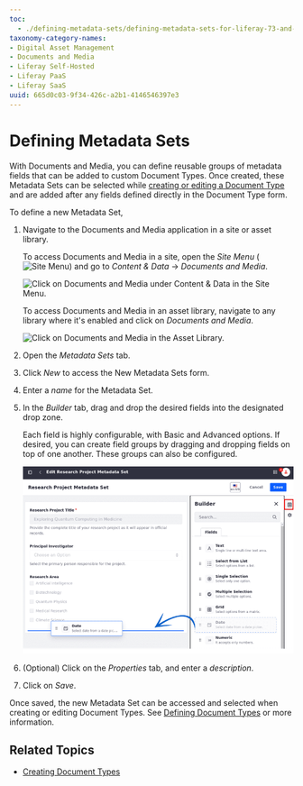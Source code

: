 ```yaml
---
toc:
  - ./defining-metadata-sets/defining-metadata-sets-for-liferay-73-and-earlier-versions.md
taxonomy-category-names:
- Digital Asset Management
- Documents and Media
- Liferay Self-Hosted
- Liferay PaaS
- Liferay SaaS
uuid: 665d0c03-9f34-426c-a2b1-4146546397e3
---
```


# Defining Metadata Sets

With Documents and Media, you can define reusable groups of metadata fields that can be added to custom Document Types. Once created, these Metadata Sets can be selected while [creating or editing a Document Type](./defining-document-types.md) and are added after any fields defined directly in the Document Type form.

To define a new Metadata Set,

1. Navigate to the Documents and Media application in a site or asset library.

   To access Documents and Media in a site, open the *Site Menu* (![Site Menu](../../../../images/icon-product-menu.png)) and go to *Content & Data* &rarr; *Documents and Media*.

   ![Click on Documents and Media under Content & Data in the Site Menu.](./defining-metadata-sets/images/01.png)

   To access Documents and Media in an asset library, navigate to any library where it's enabled and click on *Documents and Media*.

   ![Click on Documents and Media in the Asset Library.](./defining-metadata-sets/images/02.png)

1. Open the *Metadata Sets* tab.

1. Click *New* to access the New Metadata Sets form.

1. Enter a *name* for the Metadata Set.

1. In the *Builder* tab, drag and drop the desired fields into the designated drop zone.

   Each field is highly configurable, with Basic and Advanced options. If desired, you can create field groups by dragging and dropping fields on top of one another. These groups can also be configured.

   ![Add fields in the Builder tab and configure each field.](./defining-metadata-sets/images/03.png)

1. (Optional) Click on the *Properties* tab, and enter a *description*.

1. Click on *Save*.

Once saved, the new Metadata Set can be accessed and selected when creating or editing Document Types. See [Defining Document Types](./defining-document-types.md) or more information.

## Related Topics

- [Creating Document Types](./defining-document-types.md)
